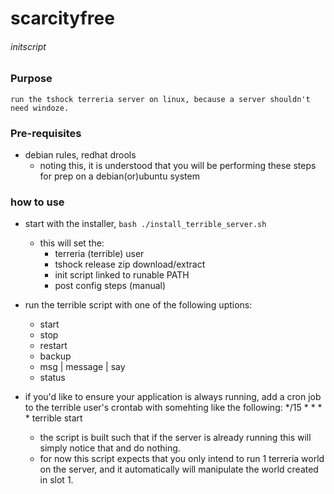 # scarcityfree
###### initscript

### Purpose 
    run the tshock terreria server on linux, because a server shouldn't need windoze.

### Pre-requisites
- debian rules, redhat drools
    - noting this, it is understood that you will be performing these steps for prep on a debian(or)ubuntu system

### how to use

- start with the installer, 
    `bash ./install_terrible_server.sh`
    - this will set the:
        - terreria (terrible) user
        - tshock release zip download/extract
        - init script linked to runable PATH
        - post config steps (manual)

- run the terrible script with one of the following uptions:
    - start
    - stop
    - restart
    - backup
    - msg | message | say
    - status

- if you'd like to ensure your application is always running, add a cron job to the terrible user's crontab with somehting like the following:
    */15 * * * * terrible start

    - the script is built such that if the server is already running this will simply notice that and do nothing.
    - for now this script expects that you only intend to run 1 terreria world on the server, and it automatically will manipulate the world created in slot 1.
